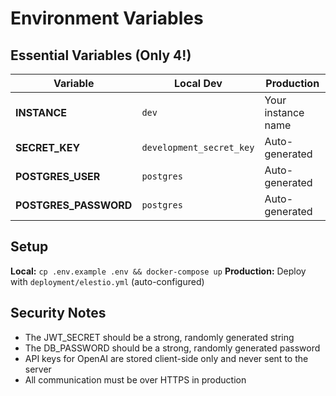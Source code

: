 # Environment Variables

## Essential Variables (Only 4!)

| Variable | Local Dev | Production |
|----------|-----------|------------|
| **INSTANCE** | `dev` | Your instance name |
| **SECRET_KEY** | `development_secret_key` | Auto-generated |
| **POSTGRES_USER** | `postgres` | Auto-generated |
| **POSTGRES_PASSWORD** | `postgres` | Auto-generated |

## Setup

**Local:** `cp .env.example .env && docker-compose up`
**Production:** Deploy with `deployment/elestio.yml` (auto-configured)

## Security Notes

- The JWT_SECRET should be a strong, randomly generated string
- The DB_PASSWORD should be a strong, randomly generated password
- API keys for OpenAI are stored client-side only and never sent to the server
- All communication must be over HTTPS in production
